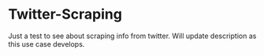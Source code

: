 # Twitter-Scraping
Just a test to see about scraping info from twitter. Will update description as this use case develops.
